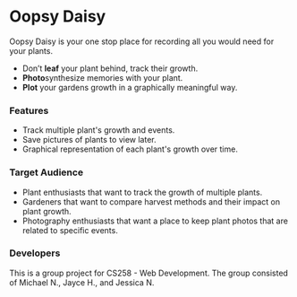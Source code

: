 # Oopsy Daisy
Oopsy Daisy is your one stop place for recording all you would need for your plants.

- Don’t **leaf** your plant behind, track their growth.
- **Photo**synthesize memories with your plant.
- **Plot** your gardens growth in a graphically meaningful way.


### Features
- Track multiple plant's growth and events.
- Save pictures of plants to view later.
- Graphical representation of each plant's growth over time.


### Target Audience
- Plant enthusiasts that want to track the growth of multiple plants.
- Gardeners that want to compare harvest methods and their impact on plant growth.
- Photography enthusiasts that want a place to keep plant photos that are related to specific events.

### Developers
This is a group project for CS258 - Web Development. The group consisted of Michael N., Jayce H., and Jessica N.
